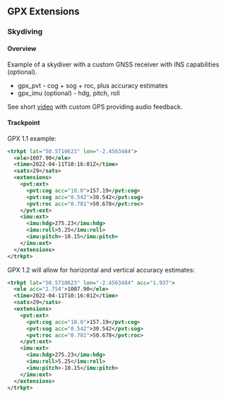 ## GPX Extensions

### Skydiving

#### Overview

Example of a skydiver with a custom GNSS receiver with INS capabilities (optional).

- gpx_pvt - cog + sog + roc, plus accuracy estimates
- gpx_imu (optional) - hdg, pitch, roll

See short [video](https://www.youtube.com/watch?v=KBQXuzfNWjE) with custom GPS providing audio feedback.



#### Trackpoint

GPX 1.1 example:

```xml
<trkpt lat="50.5710623" lon="-2.4563484">
  <ele>1007.90</ele>
  <time>2022-04-11T10:16:01Z</time>
  <sats>29</sats>
  <extensions>
    <pvt:ext>
      <pvt:cog acc="10.0">157.19</pvt:cog>
      <pvt:sog acc="0.542">30.542</pvt:sog>
      <pvt:roc acc="0.781">50.678</pvt:roc>
    </pvt:ext>
    <imu:ext>
      <imu:hdg>275.23</imu:hdg>
      <imu:roll>5.25</imu:roll>
      <imu:pitch>-10.15</imu:pitch>
    </imu:ext>
  </extensions>
</trkpt>
```

GPX 1.2 will allow for horizontal and vertical accuracy estimates:

```xml
<trkpt lat="50.5710623" lon="-2.4563484" acc="1.937">
  <ele acc="2.754">1007.90</ele>
  <time>2022-04-11T10:16:01Z</time>
  <sats>29</sats>
  <extensions>
    <pvt:ext>
      <pvt:cog acc="10.0">157.19</pvt:cog>
      <pvt:sog acc="0.542">30.542</pvt:sog>
      <pvt:roc acc="0.781">50.678</pvt:roc>
    </pvt:ext>
    <imu:ext>
      <imu:hdg>275.23</imu:hdg>
      <imu:roll>5.25</imu:roll>
      <imu:pitch>-10.15</imu:pitch>
    </imu:ext>
  </extensions>
</trkpt>
```

